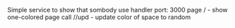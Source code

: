 Simple service to show that sombody use handler
port: 3000
page /<space> - show one-colored page
call /<space>/upd - update color of space to random